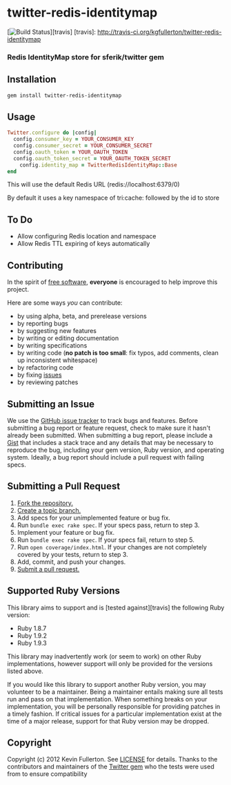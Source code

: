 twitter-redis-identitymap
=========================
[![Build Status](https://secure.travis-ci.org/kgfullerton/twitter-redis-identitymap.png?branch=master)][travis]
[travis]: http://travis-ci.org/kgfullerton/twitter-redis-identitymap

###	Redis IdentityMap store for sferik/twitter gem

## Installation
```sh
gem install twitter-redis-identitymap
```

## Usage

```ruby
Twitter.configure do |config|
  config.consumer_key = YOUR_CONSUMER_KEY
  config.consumer_secret = YOUR_CONSUMER_SECRET
  config.oauth_token = YOUR_OAUTH_TOKEN
  config.oauth_token_secret = YOUR_OAUTH_TOKEN_SECRET
	config.identity_map = TwitterRedisIdentityMap::Base
end
```

This will use the default Redis URL (redis://localhost:6379/0)

By default it uses a key namespace of tri:cache: followed by the id to store

## To Do

* Allow configuring Redis location and namespace
* Allow Redis TTL expiring of keys automatically

## Contributing
In the spirit of [free software][free-sw], **everyone** is encouraged to help
improve this project.

[free-sw]: http://www.fsf.org/licensing/essays/free-sw.html

Here are some ways *you* can contribute:

* by using alpha, beta, and prerelease versions
* by reporting bugs
* by suggesting new features
* by writing or editing documentation
* by writing specifications
* by writing code (**no patch is too small**: fix typos, add comments, clean up inconsistent whitespace)
* by refactoring code
* by fixing [issues][]
* by reviewing patches

[issues]: https://github.com/kgfullerton/twitter-redis-identitymap/issues

## Submitting an Issue
We use the [GitHub issue tracker][issues] to track bugs and features. Before
submitting a bug report or feature request, check to make sure it hasn't
already been submitted. When submitting a bug report, please include a [Gist][]
that includes a stack trace and any details that may be necessary to reproduce
the bug, including your gem version, Ruby version, and operating system.
Ideally, a bug report should include a pull request with failing specs.

[gist]: https://gist.github.com/

## Submitting a Pull Request
1. [Fork the repository.][fork]
2. [Create a topic branch.][branch]
3. Add specs for your unimplemented feature or bug fix.
4. Run `bundle exec rake spec`. If your specs pass, return to step 3.
5. Implement your feature or bug fix.
6. Run `bundle exec rake spec`. If your specs fail, return to step 5.
7. Run `open coverage/index.html`. If your changes are not completely covered by your tests, return to step 3.
8. Add, commit, and push your changes.
9. [Submit a pull request.][pr]

[fork]: http://help.github.com/fork-a-repo/
[branch]: http://learn.github.com/p/branching.html
[pr]: http://help.github.com/send-pull-requests/

## Supported Ruby Versions
This library aims to support and is [tested against][travis] the following Ruby
version:

* Ruby 1.8.7
* Ruby 1.9.2
* Ruby 1.9.3

This library may inadvertently work (or seem to work) on other Ruby
implementations, however support will only be provided for the versions listed
above.

If you would like this library to support another Ruby version, you may
volunteer to be a maintainer. Being a maintainer entails making sure all tests
run and pass on that implementation. When something breaks on your
implementation, you will be personally responsible for providing patches in a
timely fashion. If critical issues for a particular implementation exist at the
time of a major release, support for that Ruby version may be dropped.

## Copyright
Copyright (c) 2012 Kevin Fullerton.
See [LICENSE][] for details.
Thanks to the contributors and maintainers of the [Twitter gem][twittergem] who the tests were used from to ensure compatibility

[license]: https://github.com/kgfullerton/twitter-redis-identitymap/blob/master/LICENSE.md
[twittergem]: https://github.com/sferik/twitter
